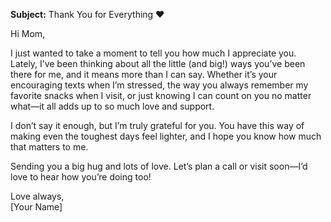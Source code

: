 **Subject:** Thank You for Everything ❤️  

Hi Mom,  

I just wanted to take a moment to tell you how much I appreciate you. Lately, I’ve been thinking about all the little (and big!) ways you’ve been there for me, and it means more than I can say. Whether it’s your encouraging texts when I’m stressed, the way you always remember my favorite snacks when I visit, or just knowing I can count on you no matter what—it all adds up to so much love and support.  

I don’t say it enough, but I’m truly grateful for you. You have this way of making even the toughest days feel lighter, and I hope you know how much that matters to me.  

Sending you a big hug and lots of love. Let’s plan a call or visit soon—I’d love to hear how you’re doing too!  

Love always,  
[Your Name]
